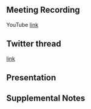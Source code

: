 ## Meeting Recording

YouTube [link](https://www.youtube.com/watch?v=hG3Ry9An4OM)

## Twitter thread

[link](https://twitter.com/Orthogonal_Lab/status/1454520853077626890)

## Presentation


## Supplemental Notes
